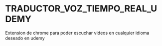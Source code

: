 # TRADUCTOR_VOZ_TIEMPO_REAL_UDEMY
Extension de chrome para poder escuchar videos en cualquier idioma deseado en udemy

